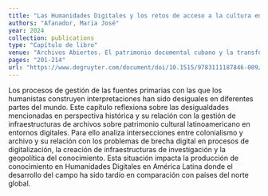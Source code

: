 ```yaml
---
title: "Las Humanidades Digitales y los retos de acceso a la cultura en América Latina"
authors: "Afanador, Maria José"
year: 2024
collection: publications
type: "Capítulo de libro"
venue: "Archivos Abiertos. El patrimonio documental cubano y la transformación digital (ISBN 9783111186979), De Gruyter"
pages: "201-214"
url: "https://www.degruyter.com/document/doi/10.1515/9783111187846-009/html"
---
```


Los procesos de gestión de las fuentes primarias con las que los humanistas construyen interpretaciones han sido desiguales en diferentes partes del mundo. Este capítulo reflexiona sobre las desigualdades mencionadas en perspectiva histórica y su relación con la gestión de infraestructuras de archivos sobre patrimonio cultural latinoamericano en entornos digitales. Para ello analiza intersecciones entre colonialismo y archivo y su relación con los problemas de brecha digital en procesos de digitalización, la creación de infraestructuras de investigación y la geopolítica del conocimiento. Esta situación impacta la producción de conocimiento en Humanidades Digitales en América Latina donde el desarrollo del campo ha sido tardío en comparación con países del norte global.
